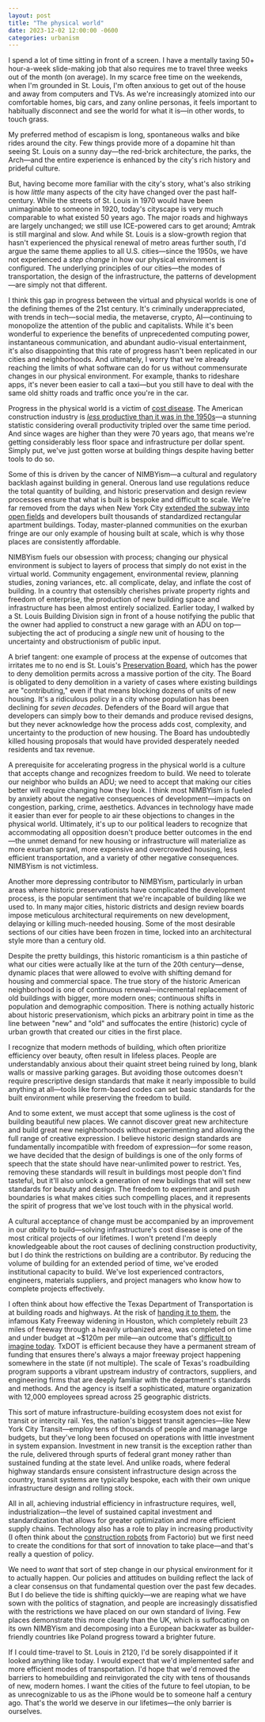```yaml
---
layout: post
title: "The physical world"
date: 2023-12-02 12:00:00 -0600
categories: urbanism
---
```


I spend a lot of time sitting in front of a screen. I have a mentally taxing 50+ hour-a-week slide-making job that also requires me to travel three weeks out of the month (on average). In my scarce free time on the weekends, when I'm grounded in St. Louis, I'm often anxious to get out of the house and away from computers and TVs. As we're increasingly atomized into our comfortable homes, big cars, and zany online personas, it feels important to habitually disconnect and see the world for what it is—in other words, to touch grass.

My preferred method of escapism is long, spontaneous walks and bike rides around the city. Few things provide more of a dopamine hit than seeing St. Louis on a sunny day—the red-brick architecture, the parks, the Arch—and the entire experience is enhanced by the city's rich history and prideful culture. 

But, having become more familiar with the city's story, what's also striking is how *little* many aspects of the city have changed over the past half-century. While the streets of St. Louis in 1970 would have been unimaginable to someone in 1920, today's cityscape is very much comparable to what existed 50 years ago. The major roads and highways are largely unchanged; we still use ICE-powered cars to get around; Amtrak is still marginal and slow. And while St. Louis is a slow-growth region that hasn't experienced the physical renewal of metro areas further south, I'd argue the same theme applies to all U.S. cities—since the 1950s, we have not experienced a *step change* in how our physical environment is configured. The underlying principles of our cities—the modes of transportation, the design of the infrastructure, the patterns of development—are simply not that different.

I think this gap in progress between the virtual and physical worlds is one of the defining themes of the 21st century. It's criminally underappreciated, with trends in tech—social media, the metaverse, crypto, AI—continuing to monopolize the attention of the public and capitalists. While it's been wonderful to experience the benefits of unprecedented computing power, instantaneous communication, and abundant audio-visual entertainment, it's also disappointing that this rate of progress hasn't been replicated in our cities and neighborhoods. And ultimately, I worry that we're already reaching the limits of what software can do for us without commensurate changes in our physical environment. For example, thanks to rideshare apps, it's never been easier to call a taxi—but you still have to deal with the same old shitty roads and traffic once you're in the car.

Progress in the physical world is a victim of [cost disease](https://en.wikipedia.org/wiki/Baumol_effect). The American construction industry is [*less* productive than it was in the 1950s](https://bfi.uchicago.edu/insight/research-summary/the-strange-and-awful-path-of-productivity-in-the-us-construction-sector)—a stunning statistic considering overall productivity tripled over the same time period. And since wages are higher than they were 70 years ago, that means we're getting considerably less floor space and infrastructure per dollar spent. Simply put, we've just gotten worse at building things despite having better tools to do so.

Some of this is driven by the cancer of NIMBYism—a cultural and regulatory backlash against building in general. Onerous land use regulations reduce the total quantity of building, and historic preservation and design review processes ensure that what is built is bespoke and difficult to scale. We're far removed from the days when New York City [extended the subway into open fields](https://viewing.nyc/vintage-photographs-show-100-years-of-the-7-train-in-queens/) and developers built thousands of standardized rectangular apartment buildings. Today, master-planned communities on the exurban fringe are our only example of housing built at scale, which is why those places are consistently affordable.

NIMBYism fuels our obsession with process; changing our physical environment is subject to layers of process that simply do not exist in the virtual world. Community engagement, environmental review, planning studies, zoning variances, etc. all complicate, delay, and inflate the cost of building. In a country that ostensibly cherishes private property rights and freedom of enterprise, the production of new building space and infrastructure has been almost entirely socialized. Earlier today, I walked by a St. Louis Building Division sign in front of a house notifying the public that the owner had applied to construct a new garage with an ADU on top—subjecting the act of producing a *single* new unit of housing to the uncertainty and obstructionism of public input. 

A brief tangent: one example of process at the expense of outcomes that irritates me to no end is St. Louis's [Preservation Board](https://www.stlouis-mo.gov/government/departments/planning/cultural-resources/preservation-board/index.cfm), which has the power to deny demolition permits across a massive portion of the city. The Board is obligated to deny demolition in a variety of cases where existing buildings are "contributing," even if that means blocking dozens of units of new housing. It's a ridiculous policy in a city whose population has been declining for *seven decades*. Defenders of the Board will argue that developers can simply bow to their demands and produce revised designs, but they never acknowledge how the process adds cost, complexity, and uncertainty to the production of new housing. The Board has undoubtedly killed housing proposals that would have provided desperately needed residents and tax revenue.

A prerequisite for accelerating progress in the physical world is a culture that accepts change and recognizes freedom to build. We need to tolerate our neighbor who builds an ADU; we need to accept that making our cities better will require changing how they look. I think most NIMBYism is fueled by anxiety about the negative consequences of development—impacts on congestion, parking, crime, aesthetics. Advances in technology have made it easier than ever for people to air these objections to changes in the physical world. Ultimately, it's up to our political leaders to recognize that accommodating all opposition doesn't produce better outcomes in the end—the unmet demand for new housing or infrastructure will materialize as more exurban sprawl, more expensive and overcrowded housing, less efficient transportation, and a variety of other negative consequences. NIMBYism is not victimless.

Another more depressing contributor to NIMBYism, particularly in urban areas where historic preservationists have complicated the development process, is the popular sentiment that we're incapable of building like we used to. In many major cities, historic districts and design review boards impose meticulous architectural requirements on new development, delaying or killing much-needed housing. Some of the most desirable sections of our cities have been frozen in time, locked into an architectural style more than a century old.

Despite the pretty buildings, this historic romanticism is a thin pastiche of what our cities were actually like at the turn of the 20th century—dense, dynamic places that were allowed to evolve with shifting demand for housing and commercial space. The true story of the historic American neighborhood is one of continuous renewal—incremental replacement of old buildings with bigger, more modern ones; continuous shifts in population and demographic composition. There is nothing actually historic about historic preservationism, which picks an arbitrary point in time as the line between "new" and "old" and suffocates the entire (historic) cycle of urban growth that created our cities in the first place.

I recognize that modern methods of building, which often prioritize efficiency over beauty, often result in lifeless places. People are understandably anxious about their quaint street being ruined by long, blank walls or massive parking garages. But avoiding those outcomes doesn't require prescriptive design standards that make it nearly impossible to build anything at all—tools like form-based codes can set basic standards for the built environment while preserving the freedom to build. 

And to some extent, we must accept that some ugliness is the cost of building beautiful new places. We cannot discover great new architecture and build great new neighborhoods without experimenting and allowing the full range of creative expression. I believe historic design standards are fundamentally incompatible with freedom of expression—for some reason, we have decided that the design of buildings is one of the only forms of speech that the state should have near-unlimited power to restrict. Yes, removing these standards will result in buildings most people don't find tasteful, but it'll also unlock a generation of new buildings that will set new standards for beauty and design. The freedom to experiment and push boundaries is what makes cities such compelling places, and it represents the spirit of progress that we've lost touch with in the physical world.

A cultural acceptance of change must be accompanied by an improvement in our *ability* to build—solving infrastructure's cost disease is one of the most critical projects of our lifetimes. I won't pretend I'm deeply knowledgeable about the root causes of declining construction productivity, but I do think the restrictions on building are a contributor. By reducing the volume of building for an extended period of time, we've eroded institutional capacity to build. We've lost experienced contractors, engineers, materials suppliers, and project managers who know how to complete projects effectively.

I often think about how effective the Texas Department of Transportation is at building roads and highways. At the risk of [handing it to them](https://twitter.com/dril/status/831805955402776576?lang=en), the infamous Katy Freeway widening in Houston, which completely rebuilt 23 miles of freeway through a heavily urbanized area, was completed on time and under budget at ~$120m per mile—an outcome that's [difficult to imagine today](https://www.planetizen.com/news/2023/04/122701-federal-report-highway-construction-50-percent-more-expensive-2020). TxDOT is efficient because they have a permanent stream of funding that ensures there's always a major freeway project happening somewhere in the state (if not multiple). The scale of Texas's roadbuilding program supports a vibrant upstream industry of contractors, suppliers, and engineering firms that are deeply familiar with the department's standards and methods. And the agency is itself a sophisticated, mature organization with 12,000 employees spread across 25 geographic districts.

This sort of mature infrastructure-building ecosystem does not exist for transit or intercity rail. Yes, the nation's biggest transit agencies—like New York City Transit—employ tens of thousands of people and manage large budgets, but they've long been focused on operations with little investment in system expansion. Investment in new transit is the exception rather than the rule, delivered through spurts of federal grant money rather than sustained funding at the state level. And unlike roads, where federal highway standards ensure consistent infrastructure design across the country, transit systems are typically bespoke, each with their own unique infrastructure design and rolling stock. 

All in all, achieving industrial efficiency in infrastructure requires, well, industrialization—the level of sustained capital investment and standardization that allows for greater optimization and more efficient supply chains. Technology also has a role to play in increasing productivity (I often think about the [construction robots](https://wiki.factorio.com/Construction_robot) from Factorio) but we first need to create the conditions for that sort of innovation to take place—and that's really a question of policy.

We need to *want* that sort of step change in our physical environment for it to actually happen. Our policies and attitudes on building reflect the lack of a clear consensus on that fundamental question over the past few decades. But I do believe the tide is shifting quickly—we are reaping what we have sown with the politics of stagnation, and people are increasingly dissatisfied with the restrictions we have placed on our own standard of living. Few places demonstrate this more clearly than the UK, which is suffocating on its own NIMBYism and decomposing into a European backwater as builder-friendly countries like Poland progress toward a brighter future.

If I could time-travel to St. Louis in 2120, I'd be sorely disappointed if it looked anything like today. I would expect that we'd implemented safer and more efficient modes of transportation. I'd hope that we'd removed the barriers to homebuilding and reinvigorated the city with tens of thousands of new, modern homes. I want the cities of the future to feel utopian, to be as unrecognizable to us as the iPhone would be to someone half a century ago. That's the world we deserve in our lifetimes—the only barrier is ourselves.

